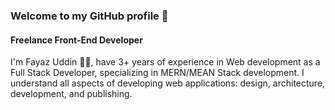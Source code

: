 ### Welcome to my GitHub profile 👋

#### Freelance Front-End Developer

I'm Fayaz Uddin 👨‍💻, have 3+ years of experience in Web development as a Full Stack Developer, specializing in MERN/MEAN Stack development. I understand all aspects of developing web applications: design, architecture, development, and publishing.
